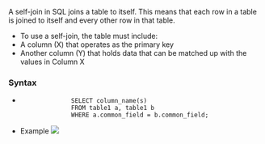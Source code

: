 A self-join in SQL joins a table to itself. This means that each row in a table is joined to itself and every other row in that table. 

* To use a self-join, the table must include: 
 * A column (X) that operates as the primary key
 * Another column (Y) that holds data that can be matched up with the values in Column X

### Syntax
*                   SELECT column_name(s)
                    FROM table1 a, table1 b
                    WHERE a.common_field = b.common_field;

* Example <img src ="https://cdn.educba.com/academy/wp-content/uploads/2020/03/student-id.jpg">
